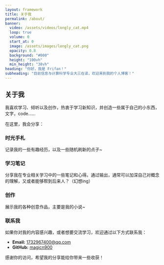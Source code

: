 ```yaml
---
layout: framework
title: 关于我
permalink: /about/
banner:
  video: /assets/videos/longly_cat.mp4
  loop: true
  volume: 0
  start_at: 0
  image: /assets/images/longly_cat.png
  opacity: 0.8
  background: "#000"
  height: "100vh"
  min_height: "38vh"
heading: "你好，我是 Frifan！"
subheading: "目前信息与计算科学专业大三在读，欢迎来到我的个人博客！"
---
```

## 关于我

我喜欢学习、倾听以及创作，热衷于学习新知识，并创造一些属于自己的小东西，文字，code……

在这里，我会分享：

### 时光手札

记录我的一些有趣经历，以及一些随机刷新的点子~

### 学习笔记

分享我在专业相关学习中的一些笔记和心得。通过输出，通常可以加深自己对概念的理解，又或者能够帮到后来人？（幻想ing）

### 创作

展示我的各种创意作品，主要是我的小说~

### 联系我

如果你对我的内容感兴趣，或者想要交流学习，欢迎通过以下方式联系我：

- **Email:** 1732967400@qq.com
- **GitHub:** [magicn900](https://github.com/magicn900)

感谢你的访问，希望我的分享能给你带来一些收获！
